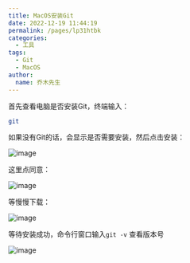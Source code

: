 ```yaml
---
title: MacOS安装Git
date: 2022-12-19 11:44:19
permalink: /pages/lp31htbk
categories: 
  - 工具
tags: 
  - Git
  - MacOS
author: 
  name: 乔木先生
---
```




首先查看电脑是否安装Git，终端输入：

```bash
git
```


如果没有Git的话，会显示是否需要安装，然后点击安装：

![image](https://file.qaomuu.com/blog/hKZOIH2xE79b2K4hD0veEc2L-syYtk6grKCsUhU0Bf0.png)

这里点同意：

![image](https://file.qaomuu.com/blog/slDQbcRLvsKZkVL2DOpDteIkgW4jYX85cFcEwxWQIr4.png)



等慢慢下载：

![image](https://file.qaomuu.com/blog/_KPKYtqiPNMl-mYUWOdKek7d9rNUwybWabsSlT7XQY4.png)



等待安装成功，命令行窗口输入`git -v` 查看版本号

![image](https://file.qaomuu.com/blog/LVXibHaQMXLRAN_38UYg9rCT664slGNfk76pMpn4QME.png)

